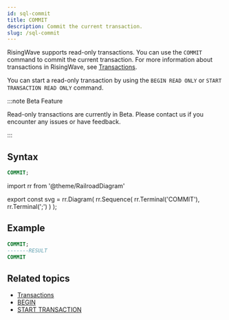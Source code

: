 ```yaml
---
id: sql-commit
title: COMMIT
description: Commit the current transaction.
slug: /sql-commit
---
```

<head>
  <link rel="canonical" href="https://docs.risingwave.com/docs/current/sql-commit/" />
</head>

RisingWave supports read-only transactions. You can use the `COMMIT` command to commit the current transaction. For more information about transactions in RisingWave, see [Transactions](/concepts/transactions.md).

You can start a read-only transaction by using the `BEGIN READ ONLY` or `START TRANSACTION READ ONLY` command.

:::note Beta Feature

Read-only transactions are currently in Beta. Please contact us if you encounter any issues or have feedback.

:::

## Syntax

```sql
COMMIT;
```

import rr from '@theme/RailroadDiagram'

export const svg = rr.Diagram(
    rr.Sequence(
        rr.Terminal('COMMIT'),
        rr.Terminal(';')
    )
);

<drawer SVG={svg} />

## Example

```sql
COMMIT;
-------RESULT
COMMIT
```

## Related topics

- [Transactions](/concepts/transactions.md)
- [BEGIN](/sql/commands/sql-begin.md)
- [START TRANSACTION](/sql/commands/sql-start-transaction.md)
